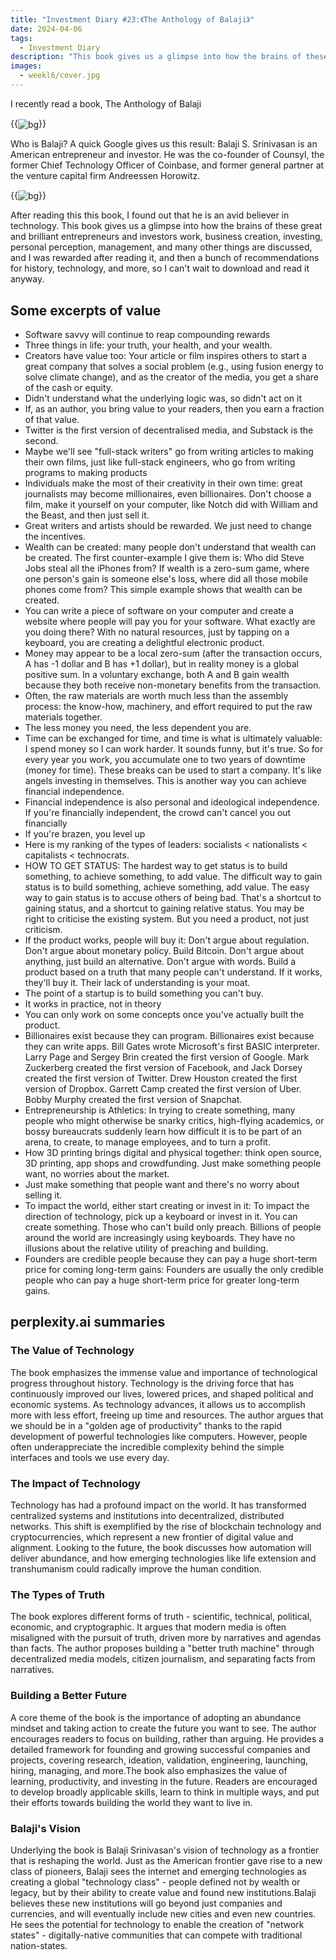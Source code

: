 ```yaml
---
title: "Investment Diary #23:《The Anthology of Balaji》"
date: 2024-04-06
tags:
  - Investment Diary
description: "This book gives us a glimpse into how the brains of these great and brilliant entrepreneurs and investors work, business creation, investing, personal perception, management, and many other things are discussed, and I was rewarded for reading it, and then a bunch of recommendations for history, technology, etc., so I can't wait to download and read it anyway."
images:
  - weekl6/cover.jpg
---
```


I recently read a book, The Anthology of Balaji 

{{<img src="book.png" alt="bg" maxWidth="600px" align="center" caption="The Anthology of Balaji" >}}

Who is Balaji? A quick Google gives us this result: Balaji S. Srinivasan is an American entrepreneur and investor. He was the co-founder of Counsyl, the former Chief Technology Officer of Coinbase, and former general partner at the venture capital firm Andreessen Horowitz.

{{<img src="recover.png" alt="bg" maxWidth="960px" align="center" caption="Balaji" >}}

After reading this this book, I found out that he is an avid believer in technology. This book gives us a glimpse into how the brains of these great and brilliant entrepreneurs and investors work, business creation, investing, personal perception, management, and many other things are discussed, and I was rewarded after reading it, and then a bunch of recommendations for history, technology, and more, so I can't wait to download and read it anyway.

## Some excerpts of value

- Software savvy will continue to reap compounding rewards
- Three things in life: your truth, your health, and your wealth.
- Creators have value too: Your article or film inspires others to start a great company that solves a social problem (e.g., using fusion energy to solve climate change), and as the creator of the media, you get a share of the cash or equity.
- Didn't understand what the underlying logic was, so didn't act on it
- If, as an author, you bring value to your readers, then you earn a fraction of that value.
- Twitter is the first version of decentralised media, and Substack is the second.
- Maybe we'll see "full-stack writers" go from writing articles to making their own films, just like full-stack engineers, who go from writing programs to making products
- Individuals make the most of their creativity in their own time: great journalists may become millionaires, even billionaires. Don't choose a film, make it yourself on your computer, like Notch did with William and the Beast, and then just sell it.
- Great writers and artists should be rewarded. We just need to change the incentives.
- Wealth can be created: many people don't understand that wealth can be created. The first counter-example I give them is: Who did Steve Jobs steal all the iPhones from? If wealth is a zero-sum game, where one person's gain is someone else's loss, where did all those mobile phones come from? This simple example shows that wealth can be created.
- You can write a piece of software on your computer and create a website where people will pay you for your software. What exactly are you doing there? With no natural resources, just by tapping on a keyboard, you are creating a delightful electronic product.
- Money may appear to be a local zero-sum (after the transaction occurs, A has -1 dollar and B has +1 dollar), but in reality money is a global positive sum. In a voluntary exchange, both A and B gain wealth because they both receive non-monetary benefits from the transaction.
- Often, the raw materials are worth much less than the assembly process: the know-how, machinery, and effort required to put the raw materials together.
- The less money you need, the less dependent you are.
- Time can be exchanged for time, and time is what is ultimately valuable: I spend money so I can work harder. It sounds funny, but it's true. So for every year you work, you accumulate one to two years of downtime (money for time). These breaks can be used to start a company. It's like angels investing in themselves. This is another way you can achieve financial independence.
- Financial independence is also personal and ideological independence. If you're financially independent, the crowd can't cancel you out financially
- If you're brazen, you level up
- Here is my ranking of the types of leaders: socialists < nationalists < capitalists < technocrats.
- HOW TO GET STATUS: The hardest way to get status is to build something, to achieve something, to add value. The difficult way to gain status is to build something, achieve something, add value. The easy way to gain status is to accuse others of being bad. That's a shortcut to gaining status, and a shortcut to gaining relative status. You may be right to criticise the existing system. But you need a product, not just criticism.
- If the product works, people will buy it: Don't argue about regulation. Don't argue about monetary policy. Build Bitcoin. Don't argue about anything, just build an alternative. Don't argue with words. Build a product based on a truth that many people can't understand. If it works, they'll buy it. Their lack of understanding is your moat.
- The point of a startup is to build something you can't buy.
- It works in practice, not in theory
- You can only work on some concepts once you've actually built the product.
- Billionaires exist because they can program. Billionaires exist because they can write apps. Bill Gates wrote Microsoft's first BASIC interpreter. Larry Page and Sergey Brin created the first version of Google. Mark Zuckerberg created the first version of Facebook, and Jack Dorsey created the first version of Twitter. Drew Houston created the first version of Dropbox. Garrett Camp created the first version of Uber. Bobby Murphy created the first version of Snapchat.
- Entrepreneurship is Athletics: In trying to create something, many people who might otherwise be snarky critics, high-flying academics, or bossy bureaucrats suddenly learn how difficult it is to be part of an arena, to create, to manage employees, and to turn a profit.
- How 3D printing brings digital and physical together: think open source, 3D printing, app shops and crowdfunding. Just make something people want, no worries about the market.
- Just make something that people want and there's no worry about selling it.
- To impact the world, either start creating or invest in it: To impact the direction of technology, pick up a keyboard or invest in it. You can create something. Those who can't build only preach. Billions of people around the world are increasingly using keyboards. They have no illusions about the relative utility of preaching and building.
- Founders are credible people because they can pay a huge short-term price for coming long-term gains: Founders are usually the only credible people who can pay a huge short-term price for greater long-term gains.

## perplexity.ai summaries

### The Value of Technology

The book emphasizes the immense value and importance of technological progress throughout history. Technology is the driving force that has continuously improved our lives, lowered prices, and shaped political and economic systems. As technology advances, it allows us to accomplish more with less effort, freeing up time and resources. The author argues that we should be in a "golden age of productivity" thanks to the rapid development of powerful technologies like computers. However, people often underappreciate the incredible complexity behind the simple interfaces and tools we use every day.

### The Impact of Technology

Technology has had a profound impact on the world. It has transformed centralized systems and institutions into decentralized, distributed networks. This shift is exemplified by the rise of blockchain technology and cryptocurrencies, which represent a new frontier of digital value and alignment. Looking to the future, the book discusses how automation will deliver abundance, and how emerging technologies like life extension and transhumanism could radically improve the human condition.

### The Types of Truth

The book explores different forms of truth - scientific, technical, political, economic, and cryptographic. It argues that modern media is often misaligned with the pursuit of truth, driven more by narratives and agendas than facts. The author proposes building a "better truth machine" through decentralized media models, citizen journalism, and separating facts from narratives.

### Building a Better Future

A core theme of the book is the importance of adopting an abundance mindset and taking action to create the future you want to see. The author encourages readers to focus on building, rather than arguing. He provides a detailed framework for founding and growing successful companies and projects, covering research, ideation, validation, engineering, launching, hiring, managing, and more.The book also emphasizes the value of learning, productivity, and investing in the future. Readers are encouraged to develop broadly applicable skills, learn to think in multiple ways, and put their efforts towards building the world they want to live in.

### Balaji's Vision

Underlying the book is Balaji Srinivasan's vision of technology as a frontier that is reshaping the world. Just as the American frontier gave rise to a new class of pioneers, Balaji sees the internet and emerging technologies as creating a global "technology class" - people defined not by wealth or legacy, but by their ability to create value and found new institutions.Balaji believes these new institutions will go beyond just companies and currencies, and will eventually include new cities and even new countries. He sees the potential for technology to enable the creation of "network states" - digitally-native communities that can compete with traditional nation-states. 